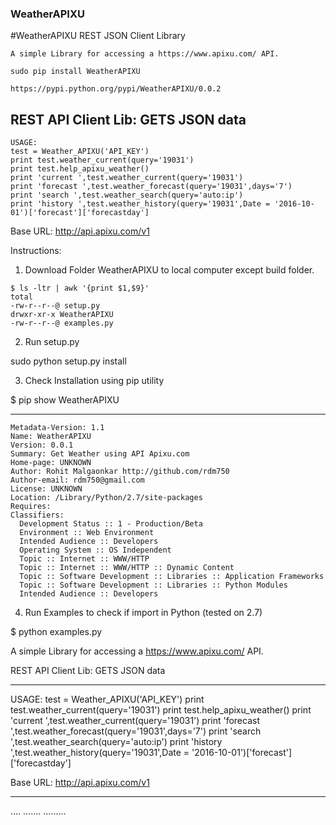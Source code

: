 ### WeatherAPIXU
#WeatherAPIXU REST JSON Client Library 
```
A simple Library for accessing a https://www.apixu.com/ API.

sudo pip install WeatherAPIXU

https://pypi.python.org/pypi/WeatherAPIXU/0.0.2
```

REST API Client Lib: GETS JSON data
------------
```
USAGE:
test = Weather_APIXU('API_KEY')
print test.weather_current(query='19031')
print test.help_apixu_weather()
print 'current ',test.weather_current(query='19031')
print 'forecast ',test.weather_forecast(query='19031',days='7')
print 'search ',test.weather_search(query='auto:ip')
print 'history ',test.weather_history(query='19031',Date = '2016-10-01')['forecast']['forecastday']
```

Base URL: http://api.apixu.com/v1

Instructions:

1. Download Folder WeatherAPIXU to local computer except build folder.

```
$ ls -ltr | awk '{print $1,$9}'
total 
-rw-r--r--@ setup.py
drwxr-xr-x WeatherAPIXU
-rw-r--r--@ examples.py
```

2. Run setup.py

sudo python setup.py install

3. Check Installation using pip utility

$ pip show WeatherAPIXU

---
```
Metadata-Version: 1.1
Name: WeatherAPIXU
Version: 0.0.1
Summary: Get Weather using API Apixu.com
Home-page: UNKNOWN
Author: Rohit Malgaonkar http://github.com/rdm750
Author-email: rdm750@gmail.com
License: UNKNOWN
Location: /Library/Python/2.7/site-packages
Requires: 
Classifiers:
  Development Status :: 1 - Production/Beta
  Environment :: Web Environment
  Intended Audience :: Developers
  Operating System :: OS Independent
  Topic :: Internet :: WWW/HTTP
  Topic :: Internet :: WWW/HTTP :: Dynamic Content
  Topic :: Software Development :: Libraries :: Application Frameworks
  Topic :: Software Development :: Libraries :: Python Modules
  Intended Audience :: Developers
```

4. Run Examples to check if import in Python (tested on 2.7)

$ python examples.py

A simple Library for accessing a https://www.apixu.com/ API. 

REST API Client Lib: GETS JSON data

------------

USAGE:
test = Weather_APIXU('API_KEY')
print test.weather_current(query='19031')
print test.help_apixu_weather()
print 'current ',test.weather_current(query='19031')
print 'forecast ',test.weather_forecast(query='19031',days='7')
print 'search ',test.weather_search(query='auto:ip')
print 'history ',test.weather_history(query='19031',Date = '2016-10-01')['forecast']['forecastday']


Base URL: http://api.apixu.com/v1

-------------

....
.......
.........

